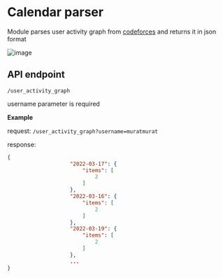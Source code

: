 # Calendar parser

Module parses user activity graph from [codeforces](https://codeforces.com/) and returns it in json format

![image](https://user-images.githubusercontent.com/51270744/181876788-35a98a44-2ea6-4e08-833d-574385864632.png)

## API endpoint 
`/user_activity_graph`

username parameter is required

**Example** 

request: `/user_activity_graph?username=muratmurat`

response: 
```json
{
                    "2022-03-17": {
                        "items": [
                            2
                        ]
                    }, 
                    "2022-03-16": {
                        "items": [
                            2
                        ]
                    }, 
                    "2022-03-19": {
                        "items": [
                            2
                        ]
                    },                     
                    ...
}
```
